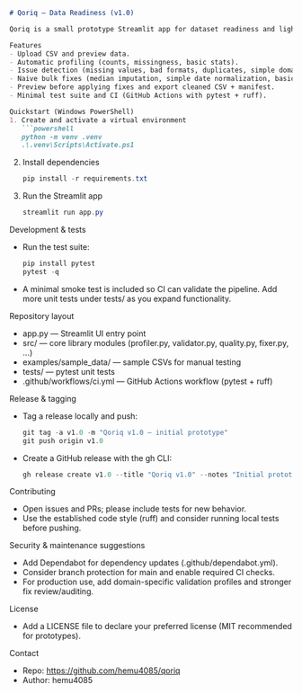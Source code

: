 ```markdown
# Qoriq — Data Readiness (v1.0)

Qoriq is a small prototype Streamlit app for dataset readiness and lightweight data-cleaning workflows. It helps you profile CSV datasets, detect common data issues, compute a simple Data Quality (DQ) score, preview naive fixes, and export cleaned CSVs plus a manifest of applied changes.

Features
- Upload CSV and preview data.
- Automatic profiling (counts, missingness, basic stats).
- Issue detection (missing values, bad formats, duplicates, simple domain checks).
- Naive bulk fixes (median imputation, simple date normalization, basic masking).
- Preview before applying fixes and export cleaned CSV + manifest.
- Minimal test suite and CI (GitHub Actions with pytest + ruff).

Quickstart (Windows PowerShell)
1. Create and activate a virtual environment
   ```powershell
   python -m venv .venv
   .\.venv\Scripts\Activate.ps1
   ```

2. Install dependencies
   ```powershell
   pip install -r requirements.txt
   ```

3. Run the Streamlit app
   ```powershell
   streamlit run app.py
   ```

Development & tests
- Run the test suite:
  ```powershell
  pip install pytest
  pytest -q
  ```
- A minimal smoke test is included so CI can validate the pipeline. Add more unit tests under tests/ as you expand functionality.

Repository layout
- app.py — Streamlit UI entry point
- src/ — core library modules (profiler.py, validator.py, quality.py, fixer.py, ...)
- examples/sample_data/ — sample CSVs for manual testing
- tests/ — pytest unit tests
- .github/workflows/ci.yml — GitHub Actions workflow (pytest + ruff)

Release & tagging
- Tag a release locally and push:
  ```powershell
  git tag -a v1.0 -m "Qoriq v1.0 — initial prototype"
  git push origin v1.0
  ```
- Create a GitHub release with the gh CLI:
  ```powershell
  gh release create v1.0 --title "Qoriq v1.0" --notes "Initial prototype: profiler, validator, quality, fixer, Streamlit UI, sample data, tests"
  ```

Contributing
- Open issues and PRs; please include tests for new behavior.
- Use the established code style (ruff) and consider running local tests before pushing.

Security & maintenance suggestions
- Add Dependabot for dependency updates (.github/dependabot.yml).
- Consider branch protection for main and enable required CI checks.
- For production use, add domain-specific validation profiles and stronger fix review/auditing.

License
- Add a LICENSE file to declare your preferred license (MIT recommended for prototypes).

Contact
- Repo: https://github.com/hemu4085/qoriq
- Author: hemu4085
```